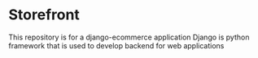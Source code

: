 # Storefront
This repository is for a django-ecommerce application
Django is python framework that is used to develop backend for web applications
